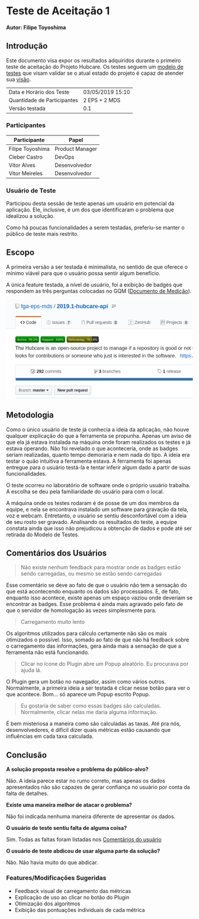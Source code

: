 # Teste de Aceitação 1

**Autor: Filipe Toyoshima**

## Introdução

Este documento visa expor os resultados adquiridos durante o primeiro teste de aceitação do Projeto Hubcare. Os testes seguem um [modelo de testes](../../acceptance-test-model/README.md) que visam validar se o atual estado do projeto é capaz de atender sua [visão](../../../project/vision-document/README.md).

| | |
| -- | -- |
| Data e Horário dos Teste | 03/05/2019 15:10 |
| Quantidade de Participantes | 2 EPS + 2 MDS |
| Versão testada | 0.1 |

### Participantes

| Participante | Papel |
| -- | -- |
| Filipe Toyoshima | Product Manager |
| Cleber Castro | DevOps |
| Vitor Alves | Desenvolvedor |
| Vitor Meireles | Desenvolvedor |

### Usuário de Teste

Participou desta sessão de teste apenas um usuário em potencial da aplicação. Ele, inclusive, é um dos que identificaram o problema que idealizou a solução.

Como há poucas funcionalidades a serem testadas, preferiu-se manter o público de teste mais restrito.

## Escopo

A primeira versão a ser testada é minimalista, no sentido de que oferece o mínimo viável para que o usuário possa sentir algum benefício.

A única feature testada, a nível de usuário, foi a exibição de badges que respondem as três perguntas colocadas no GQM ([Documento de Medição](../../measurement-model/README.md)).

![badges](badges.png)

## Metodologia

Como o único usuário de teste já conhecia a ideia da aplicação, não houve qualquer explicação do que a ferramenta se propunha. Apenas um aviso de que ela já estava instalada na máquina onde foram realizados os testes e já estava operando. Não foi revelado o que aconteceria, onde as badges seriam realizadas, quanto tempo demoraria e nem nada do tipo. A ideia era testar o quão intuitiva a ferramenta estava. A ferramenta foi apenas entregue para o usuário testá-la e tentar inferir algum dado a partir de suas funcionalidades.

O teste ocorreu no laboratório de software onde o próprio usuário trabalha. A escolha se deu pela familiaridade do usuário para com o local.

A máquina onde os testes rodaram é de posse de um dos membros da equipe, e nela se encontrava instalado um software para gravação da tela, voz e webcam. Entretanto, o usuário se sentiu desconfortável com a ideia de seu rosto ser gravado. Analisando os resultados do teste, a equipe constata ainda que isso não prejudicou a obtenção de dados e pode até ser retirada do Modelo de Testes.

## Comentários dos Usuários

> Não existe nenhum feedback para mostrar onde as badges estão sendo carregadas, ou mesmo se estão sendo carregadas

Esse comentário se deve ao fato de que o usuário não tem a sensação do que está acontecendo enquanto os dados são processados. E, de fato, enquanto isso acontece, existe apenas um espaço vaziou onde deveriam se encontrar as badges. Esse problema é ainda mais agravado pelo fato de que o servidor de homologação às vezes simplesmente para.

> Carregamento muito lento

Os algoritmos utilizados para cálculo certamente não são os mais otimizados o possível. Isso, somado ao fato de que não há feedback sobre o carregamento das informações, gera ainda mais a sensação de que a ferramenta não está funcionando.

> Clicar no ícone do Plugin abre um Popup aleatório. Eu procurava por ajuda lá.

O Plugin gera um botão no navegador, assim como vários outros. Normalmente, a primeira ideia a ser testada é clicar nesse botão para ver o que acontece. Bom... só aparece um Popup escrito Popup.

> Eu gostaria de saber como essas badges são calculadas. Normalmente, clicar nelas me daria alguma informação.

É bem misteriosa a maneira como são calculadas as taxas. Até pra nós, desenvolvedores, é difícil dizer quais métricas estão causando que influências em cada taxa calculada.

## Conclusão

**A solução proposta resolve o problema do público-alvo?**

Não. A ideia parece estar no rumo correto, mas apenas os dados apresentados não são capazes de gerar confiança no usuário por conta da falta de detalhes.

**Existe uma maneira melhor de atacar o problema?**

Não foi indicada nenhuma maneira diferente de apresentar os dados.

**O usuário de teste sentiu falta de alguma coisa?**

Sim. Todas as faltas foram listadas nos [Comentários do usuário](#comentarios-dos-usuarios)

**O usuário de teste abdicou de usar alguma parte da solução?**

Não. Não havia muito do que abdicar.

### Features/Modificações Sugeridas

- Feedback visual de carregamento das métricas
- Explicação de uso ao clicar no botão do Plugin
- Otimização dos algoritmos
- Exibição das pontuações individuais de cada métrica